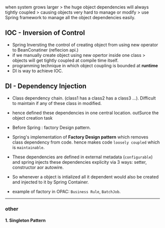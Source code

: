 when system grows larger > the huge object dependencies will always tightly coupled > causing objects very hard to manage or modify > use Spring framework to manage all the object dependencies easily.

## IOC - Inversion of Control
- Spring Inversting the control of creating object from using new operator to BeanConatiner (reflecion api.)
- if we manually create object using new opertor inside one class > objects will get tightly coupled at compile time itself.
- programming technique in which object coupling is bounded at **runtime**
- DI is way to achieve IOC.

## DI - Dependency Injection
- Class dependency chain. (class1 has a class2 has a class3 ...). Difficult to maintain if any of these class in modified.
- hence defined these dependencies in one central location. outSurce the object creation task
- Before Spring : factory Design pattern.
- Spring's implementation of **Factory Design pattern** which removes class dependency from code. hence makes code `loosely coupled` which is `maintainable`.
- These dependencies are defined in external metadata (`configurable`) and spring injects these dependencies explicity via 3 ways: setter, constructor aor autowire.

- So whenever a object is intialized all it dependent would also be created and injected to it by Spring Container.

- example of factory in OPAC: `Business Rule`, `BatchJob`.

***

### other
#### 1. Singleton Pattern
